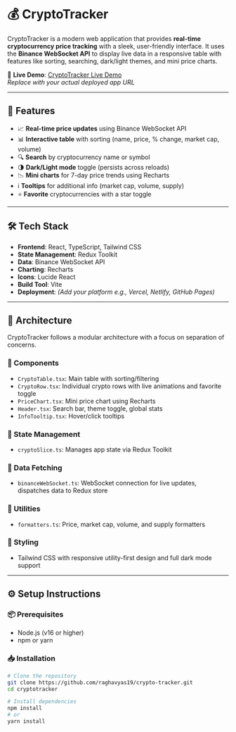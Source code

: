 # 💰 CryptoTracker

CryptoTracker is a modern web application that provides **real-time cryptocurrency price tracking** with a sleek, user-friendly interface. It uses the **Binance WebSocket API** to display live data in a responsive table with features like sorting, searching, dark/light themes, and mini price charts.

🔗 **Live Demo**: [CryptoTracker Live Demo](crypto-tracker-raghavyas19.vercel.app)  
_Replace with your actual deployed app URL_

---

## 🚀 Features

- 📈 **Real-time price updates** using Binance WebSocket API
- 📊 **Interactive table** with sorting (name, price, % change, market cap, volume)
- 🔍 **Search** by cryptocurrency name or symbol
- 🌗 **Dark/Light mode** toggle (persists across reloads)
- 📉 **Mini charts** for 7-day price trends using Recharts
- ℹ️ **Tooltips** for additional info (market cap, volume, supply)
- ⭐ **Favorite** cryptocurrencies with a star toggle

---

## 🛠 Tech Stack

- **Frontend**: React, TypeScript, Tailwind CSS
- **State Management**: Redux Toolkit
- **Data**: Binance WebSocket API
- **Charting**: Recharts
- **Icons**: Lucide React
- **Build Tool**: Vite
- **Deployment**: *(Add your platform e.g., Vercel, Netlify, GitHub Pages)*

---

## 🧱 Architecture

CryptoTracker follows a modular architecture with a focus on separation of concerns.

### 🔧 Components

- `CryptoTable.tsx`: Main table with sorting/filtering
- `CryptoRow.tsx`: Individual crypto rows with live animations and favorite toggle
- `PriceChart.tsx`: Mini price chart using Recharts
- `Header.tsx`: Search bar, theme toggle, global stats
- `InfoTooltip.tsx`: Hover/click tooltips

### 🧠 State Management

- `cryptoSlice.ts`: Manages app state via Redux Toolkit

### 🔌 Data Fetching

- `binanceWebSocket.ts`: WebSocket connection for live updates, dispatches data to Redux store

### 🧰 Utilities

- `formatters.ts`: Price, market cap, volume, and supply formatters

### 🎨 Styling

- Tailwind CSS with responsive utility-first design and full dark mode support

---

## ⚙️ Setup Instructions

### 📦 Prerequisites

- Node.js (v16 or higher)
- npm or yarn

### 📥 Installation

```bash
# Clone the repository
git clone https://github.com/raghavyas19/crypto-tracker.git
cd cryptotracker

# Install dependencies
npm install
# or
yarn install

